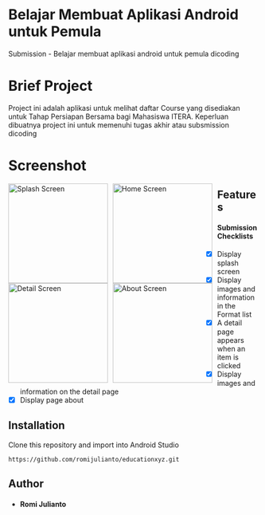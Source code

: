 # Belajar Membuat Aplikasi Android untuk Pemula
Submission - Belajar membuat aplikasi android untuk pemula dicoding

# Brief Project
Project ini adalah aplikasi untuk melihat daftar Course yang disediakan untuk Tahap Persiapan Bersama bagi Mahasiswa ITERA.
Keperluan dibuatnya project ini untuk memenuhi tugas akhir atau subsmission dicoding

# Screenshot
<img src="https://iili.io/jJLC0X.jpg"
     alt="Splash Screen"
     style="float: left; margin-right: 10px;"
     width="200" />
<img src="https://iili.io/jJLxJs.jpg"
     alt="Home Screen"
     style="float: left; margin-right: 10px;"
     width="200" />
<img src="https://iili.io/jJLz5G.jpg"
     alt="Detail Screen"
     style="float: left; margin-right: 10px;"
     width="200" />
<img src="https://iili.io/jJLngn.jpg"
     alt="About Screen"
     style="float: left; margin-right: 10px;"
     width="200" />
     
## Features
#### Submission Checklists
- [x] Display splash screen
- [x] Display images and information in the Format list
- [x] A detail page appears when an item is clicked
- [x] Display images and information on the detail page
- [x] Display page about

## Installation
Clone this repository and import into Android Studio
```
https://github.com/romijulianto/educationxyz.git
```
## Author
* #### Romi Julianto
